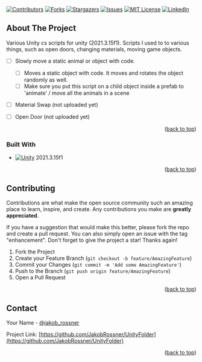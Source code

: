 <!--
<!--
*** This readme template is from https://github.com/othneildrew/Best-README-Template by Othneil Drew
-->

<!-- PROJECT SHIELDS -->
<!--
*** I'm using markdown "reference style" links for readability.
*** Reference links are enclosed in brackets [ ] instead of parentheses ( ).
*** See the bottom of this document for the declaration of the reference variables
*** for contributors-url, forks-url, etc. This is an optional, concise syntax you may use.
*** https://www.markdownguide.org/basic-syntax/#reference-style-links
-->
[![Contributors][contributors-shield]][contributors-url]
[![Forks][forks-shield]][forks-url]
[![Stargazers][stars-shield]][stars-url]
[![Issues][issues-shield]][issues-url]
[![MIT License][license-shield]][license-url]
[![LinkedIn][linkedin-shield]][linkedin-url]



<!-- ABOUT THE PROJECT -->
## About The Project

<!-- *** [![Product Name Screen Shot][product-screenshot]](https://example.com) *** -->
Various Unity cs scripts for unity (2021.3.15f1). Scripts I used to to various things, such as open doors, changing materials, moving game objects.

- [ ] Slowly move a static animal or object with code.
     - [ ] Moves a static object with code. It moves and rotates the object randomly as well.
     - [ ] Make sure you put this script on a child object inside a prefab to 'animate' / move all the animals in a scene
- [ ] Material Swap (not uploaded yet)
- [ ] Open Door (not uploaded yet)


<p align="right">(<a href="#readme-top">back to top</a>)</p>


### Built With
* [![Unity][Unity.com]][Unity-url] 2021.3.15f1

<p align="right">(<a href="#readme-top">back to top</a>)</p>


<!-- CONTRIBUTING -->
## Contributing

Contributions are what make the open source community such an amazing place to learn, inspire, and create. Any contributions you make are **greatly appreciated**.

If you have a suggestion that would make this better, please fork the repo and create a pull request. You can also simply open an issue with the tag "enhancement".
Don't forget to give the project a star! Thanks again!

1. Fork the Project
2. Create your Feature Branch (`git checkout -b feature/AmazingFeature`)
3. Commit your Changes (`git commit -m 'Add some AmazingFeature'`)
4. Push to the Branch (`git push origin feature/AmazingFeature`)
5. Open a Pull Request

<p align="right">(<a href="#readme-top">back to top</a>)</p>


<!-- CONTACT -->
## Contact

Your Name - [@jakob_rossner](https://twitter.com/jakob_rossner)

Project Link: [https://github.com/JakobRossner/UnityFolder](https://github.com/JakobRossner/UnityFolder)

<p align="right">(<a href="#readme-top">back to top</a>)</p>




<!-- MARKDOWN LINKS & IMAGES -->
<!-- https://www.markdownguide.org/basic-syntax/#reference-style-links -->
[contributors-shield]: https://img.shields.io/github/contributors/JakobRossner/UnityFolder.svg?style=for-the-badge
[contributors-url]: https://github.com//JakobRossner/UnityFolder/graphs/contributors
[forks-shield]: https://img.shields.io/github/forks/JakobRossner/UnityFolder.svg?style=for-the-badge
[forks-url]: https://github.com/JakobRossner/UnityFolder/network/members
[stars-shield]: https://img.shields.io/github/stars/JakobRossner/UnityFolder.svg?style=for-the-badge
[stars-url]: https://github.com/JakobRossner/UnityFolder/stargazers
[issues-shield]: https://img.shields.io/github/issues/JakobRossner/UnityFolder.svg?style=for-the-badge
[issues-url]: https://github.com/JakobRossner/UnityFolder/issues
[license-shield]: https://img.shields.io/github/license/JakobRossner/UnityFolder.svg?style=for-the-badge
[license-url]: https://github.com/JakobRossner/UnityFolder/blob/master/LICENSE.txt
[linkedin-shield]: https://img.shields.io/badge/-LinkedIn-black.svg?style=for-the-badge&logo=linkedin&colorB=555
[linkedin-url]: https://www.linkedin.com/in/jakobrossner/
[product-screenshot]: images/screenshot.png
[Unity.com]: https://img.shields.io/badge/Unity.com-000000?style=for-the-badge&logo=Unity&logoColor=white
[Unity-url]: https://unity.com/
